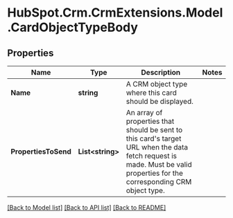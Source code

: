# HubSpot.Crm.CrmExtensions.Model.CardObjectTypeBody

## Properties

Name | Type | Description | Notes
------------ | ------------- | ------------- | -------------
**Name** | **string** | A CRM object type where this card should be displayed. | 
**PropertiesToSend** | **List&lt;string&gt;** | An array of properties that should be sent to this card&#39;s target URL when the data fetch request is made. Must be valid properties for the corresponding CRM object type. | 

[[Back to Model list]](../README.md#documentation-for-models) [[Back to API list]](../README.md#documentation-for-api-endpoints) [[Back to README]](../README.md)

